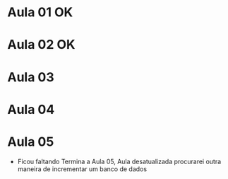 # Aula 01 OK

# Aula 02 OK

# Aula 03

# Aula 04

# Aula 05

- Ficou faltando Termina a Aula 05, Aula desatualizada procurarei outra maneira de incrementar um banco de dados
